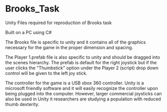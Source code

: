 # Brooks_Task
Unity Files required for reproduction of Brooks task

Built on a PC using C#

The Brooks file is specific to unity and it contains all of the graphics necessary for the game in the proper dimension and spacing.

The Player 1.prefab file is also specific to unity and should be dragged into the scenes hierarchy. The prefab is default for the right joystick but if the user clicks the "Thumbstick" option under the Player 2 (script) drop down control will be given to the left joy stick.

The controller for the game is a USB xbox 360 controller. Unity is a microsoft friendly software and it will easily recognize the controller upon being plugged into the computer. However, larger commercial joysticks can also be used in Unity it researchers are studying a population with reduced thumb dexterity. 
